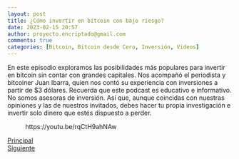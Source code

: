 ```yaml
---
layout: post
title: ¿Cómo invertir en bitcoin con bajo riesgo?
date: 2023-02-15 20:57
author: proyecto.encriptado@gmail.com
comments: true
categories: [Bitcoin, Bitcoin desde Cero, Inversión, Videos]
---
```

<!-- wp:paragraph -->
<p>En este episodio exploramos las posibilidades más populares para invertir en bitcoin sin contar con grandes capitales. Nos acompañó el periodista y bitcoiner Juan Ibarra, quien nos contó su experiencia con inversiones a partir de $3 dólares. Recuerda que este podcast es educativo e informativo. No somos asesoras de inversión. Así que, aunque coincidas con nuestras opiniones y las de nuestros invitados, debes hacer tu propia investigación e invertir solo dinero que estés dispuesto a perder.</p>
<!-- /wp:paragraph -->

<!-- wp:embed {"url":"https://youtu.be/rqCtH9ahNAw","type":"video","providerNameSlug":"youtube","responsive":true,"className":"wp-embed-aspect-16-9 wp-has-aspect-ratio"} -->
<figure class="wp-block-embed is-type-video is-provider-youtube wp-block-embed-youtube wp-embed-aspect-16-9 wp-has-aspect-ratio"><div class="wp-block-embed__wrapper">
https://youtu.be/rqCtH9ahNAw
</div></figure>
<!-- /wp:embed -->

<!-- wp:columns -->
<div class="wp-block-columns"><!-- wp:column -->
<div class="wp-block-column"></div>
<!-- /wp:column -->

<!-- wp:column -->
<div class="wp-block-column"><!-- wp:buttons {"layout":{"type":"flex","justifyContent":"center"}} -->
<div class="wp-block-buttons"><!-- wp:button {"className":"is-style-outline"} -->
<div class="wp-block-button is-style-outline"><a class="wp-block-button__link wp-element-button" href="https://proyectobitcoin.com/?page_id=218">Principal</a></div>
<!-- /wp:button --></div>
<!-- /wp:buttons --></div>
<!-- /wp:column -->

<!-- wp:column -->
<div class="wp-block-column"><!-- wp:buttons {"layout":{"type":"flex","justifyContent":"right"}} -->
<div class="wp-block-buttons"><!-- wp:button {"className":"is-style-outline"} -->
<div class="wp-block-button is-style-outline"><a class="wp-block-button__link wp-element-button" href="https://proyectobitcoin.com/?p=152">Siguiente </a></div>
<!-- /wp:button --></div>
<!-- /wp:buttons --></div>
<!-- /wp:column --></div>
<!-- /wp:columns -->
